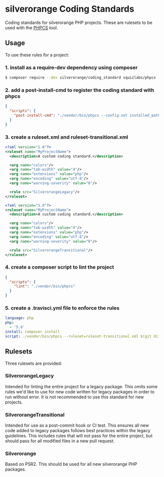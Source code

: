 silverorange Coding Standards
=============================
Coding standards for silverorange PHP projects. These are rulesets to be used
with the [PHPCS](https://github.com/squizlabs/PHP_CodeSniffer/wiki) tool.

Usage
-----
To use these rules for a project:

### 1. install as a require-dev dependency using composer
```sh
$ composer require --dev silverorange/coding_standard squizlabs/phpcs
```

### 2. add a post-install-cmd to register the coding standard with phpcs
```json
{
  "scripts": {
    "post-install-cmd": "./vendor/bin/phpcs --config-set installed_paths vendor/bin/silverorange/coding_standards/src"
  }
}
```

### 3. create a ruleset.xml and ruleset-transitional.xml
```xml
<?xml version="1.0"?>
<ruleset name="MyProjectName">
  <description>A custom coding standard.</description>

  <arg name="colors"/>
  <arg name="tab-width" value="4"/>
  <arg name="extensions" value="php"/>
  <arg name="encoding" value="utf-8"/>
  <arg name="warning-severity" value="0"/>

  <rule src="SilverorangeLegacy"/>
</ruleset>
```
```xml
<?xml version="1.0"?>
<ruleset name="MyProjectName">
  <description>A custom coding standard.</description>

  <arg name="colors"/>
  <arg name="tab-width" value="4"/>
  <arg name="extensions" value="php"/>
  <arg name="encoding" value="utf-8"/>
  <arg name="warning-severity" value="0"/>

  <rule src="SilverorangeTransitional"/>
</ruleset>
```

### 4. create a composer script to lint the project
```json
{
  "scripts": {
    "lint": "./vendor/bin/phpcs"
  }
}
```

### 5. create a .travisci.yml file to enforce the rules
```yml
language: php
php:
  - '5.6'
install: composer install
script: ./vendor/bin/phpcs --ruleset=ruleset-transitional.xml $(git diff --name-only HEAD~1)
```

Rulesets
--------
Three rulesets are provided:

### SilverorangeLegacy
Intended for linting the entire project for a legacy package. This omits some
rules we'd like to use for new code written for legacy packages in order to
run without error. It is not recommended to use this standard for new projects.

### SilverorangeTransitional
Intended for use as a post-commit hook or CI test. This ensures all new code
added to legacy packages follows best practices within the legacy guidelines.
This includes rules that will not pass for the entire project, but should pass
for all modified files in a new pull request.

### Silverorange
Based on PSR2. This should be used for all new silverorange PHP packages.
